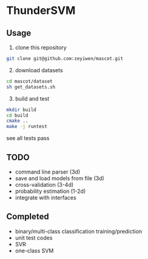 # ThunderSVM
## Usage
1. clone this repository
```bash
git clone git@github.com:zeyiwen/mascot.git
```
2. download datasets
```bash
cd mascot/dataset
sh get_datasets.sh
```

3. build and test
```bash
mkdir build
cd build
cmake ..
make -j runtest
```
see all tests pass

## TODO
- command line parser (3d)
- save and load models from file (3d)
- cross-validation (3-4d)
- probability estimation (1-2d)
- integrate with interfaces
## Completed
- binary/multi-class classification training/prediction
- unit test codes
- SVR
- one-class SVM
